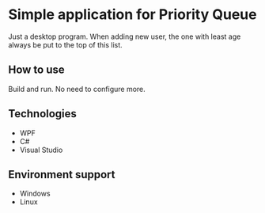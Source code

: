 # Simple application for Priority Queue
Just a desktop program. When adding new user, the one with least age always be put to the top of this list.

## How to use
Build and run. No need to configure more.

## Technologies
- WPF
- C#
- Visual Studio

## Environment support
- Windows
- Linux